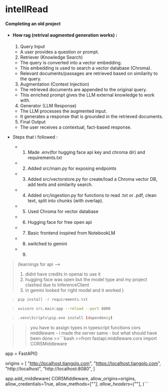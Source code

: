 # intellRead

#### Completing an old project


- #### How rag (retrival augmented generation works) :


  1. Query Input
   - A user provides a question or prompt.
 
     

  2. Retriever (Knowledge Search)
   - The query is converted into a vector embedding.
   - This embedding is used to search a vector database (Chroma).
   - Relevant documents/passages are retrieved based on similarity to the query.
 
     

  3. Augmentation (Context Injection)
   - The retrieved documents are appended to the original query.
   - This enriched prompt gives the LLM external knowledge to work with.



  4. Generator (LLM Response)
  - The LLM processes the augmented input.
  - It generates a response that is grounded in the retrieved documents.
    


  5. Final Output
  - The user receives a contextual, fact-based response.


 
  
- Steps that i followed :
  - 1. Made .env(for hugging face api key and chroma dir) and requirements.txt 
  - 2. Added src/main.py for exposing endpoints
  - 3. Added src/vectorstore.py for create/load a Chroma vector DB, add texts and similarity search.
  - 4. Added src/ingestion.py for functions to read .txt or .pdf, clean text, split into chunks (with overlap).
  - 5. Used Chroma for vector database
  - 6. Hugging face for free open api
  - 7. Basic frontend inspired from NotebookLM 
  - 8. switched to gemini 
  - 9. 

>  (learnings for api  -->
> 1. didnt have credits in openai to use it 
> 2. hugging face was open but the model type and my project clashed due to InferenceClient
> 3. in gemini looked for right model and it worked )

 

> ```bash
> pip install -r requirements.txt
> ```

> ```bash
> uvicorn src.main:app --reload --port 8000
> ```

>```bash
>.venv\Scripts\pip.exe install (dependency)
>```

>> you have to assign types in typescript functions
>>cors middleware - i made the server same 
                  - but what should have been done
                  >>```bash 
                  >>from fastapi.middleware.cors import CORSMiddleware

app = FastAPI()

origins = [
    "http://localhost.tiangolo.com",
    "https://localhost.tiangolo.com",
    "http://localhost",
    "http://localhost:8080",
]

app.add_middleware(
    CORSMiddleware,
    allow_origins=origins,
    allow_credentials=True,
    allow_methods=["*"],
    allow_headers=["*"],
)```